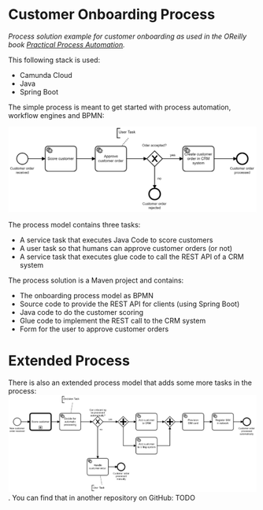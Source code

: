 # Customer Onboarding Process

*Process solution example for customer onboarding as used in the OReilly book [Practical Process Automation](https://processautomationbook.com/).*

This following stack is used:

* Camunda Cloud
* Java
* Spring Boot


The simple process is meant to get started with process automation, workflow engines and BPMN:

![Customer Onboarding](docs/customer-onboarding-simple.png)

The process model contains three tasks:

* A service task that executes Java Code to score customers
* A user task so that humans can approve customer orders (or not)
* A service task that executes glue code to call the REST API of a CRM system

The process solution is a Maven project and contains:

* The onboarding process model as BPMN
* Source code to provide the REST API for clients (using Spring Boot)
* Java code to do the customer scoring
* Glue code to implement the REST call to the CRM system
* Form for the user to approve customer orders


# Extended Process

There is also an extended process model that adds some more tasks in the process: ![Customer Onboarding](docs/customer-onboarding-extended.png). You can find that in another repository on GitHub: TODO